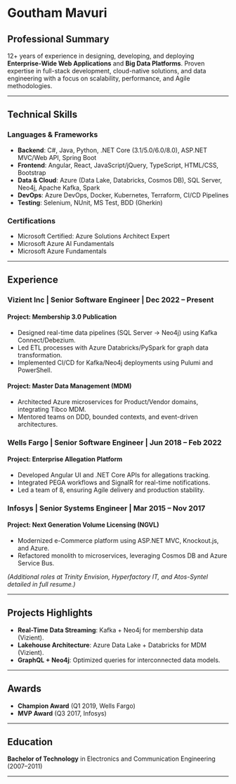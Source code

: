 # Goutham Mavuri  

## Professional Summary  
12+ years of experience in designing, developing, and deploying **Enterprise-Wide Web Applications** and **Big Data Platforms**. Proven expertise in full-stack development, cloud-native solutions, and data engineering with a focus on scalability, performance, and Agile methodologies.  

---

## Technical Skills  
### Languages & Frameworks  
- **Backend**: C#, Java, Python, .NET Core (3.1/5.0/6.0/8.0), ASP.NET MVC/Web API, Spring Boot  
- **Frontend**: Angular, React, JavaScript/jQuery, TypeScript, HTML/CSS, Bootstrap  
- **Data & Cloud**: Azure (Data Lake, Databricks, Cosmos DB), SQL Server, Neo4j, Apache Kafka, Spark  
- **DevOps**: Azure DevOps, Docker, Kubernetes, Terraform, CI/CD Pipelines  
- **Testing**: Selenium, NUnit, MS Test, BDD (Gherkin)  

### Certifications  
- Microsoft Certified: Azure Solutions Architect Expert  
- Microsoft Azure AI Fundamentals  
- Microsoft Azure Fundamentals  

---

## Experience  
### **Vizient Inc** | Senior Software Engineer | Dec 2022 – Present  
#### **Project: Membership 3.0 Publication**  
- Designed real-time data pipelines (SQL Server → Neo4j) using Kafka Connect/Debezium.  
- Led ETL processes with Azure Databricks/PySpark for graph data transformation.  
- Implemented CI/CD for Kafka/Neo4j deployments using Pulumi and PowerShell.  

#### **Project: Master Data Management (MDM)**  
- Architected Azure microservices for Product/Vendor domains, integrating Tibco MDM.  
- Mentored teams on DDD, bounded contexts, and event-driven architectures.  

### **Wells Fargo** | Senior Software Engineer | Jun 2018 – Feb 2022  
#### **Project: Enterprise Allegation Platform**  
- Developed Angular UI and .NET Core APIs for allegations tracking.  
- Integrated PEGA workflows and SignalR for real-time notifications.  
- Led a team of 8, ensuring Agile delivery and production stability.  

### **Infosys** | Senior Systems Engineer | Mar 2015 – Nov 2017  
#### **Project: Next Generation Volume Licensing (NGVL)**  
- Modernized e-Commerce platform using ASP.NET MVC, Knockout.js, and Azure.  
- Refactored monolith to microservices, leveraging Cosmos DB and Azure Service Bus.  

*(Additional roles at Trinity Envision, Hyperfactory IT, and Atos-Syntel detailed in full resume.)*  

---

## Projects Highlights  
- **Real-Time Data Streaming**: Kafka + Neo4j for membership data (Vizient).  
- **Lakehouse Architecture**: Azure Data Lake + Databricks for MDM (Vizient).  
- **GraphQL + Neo4j**: Optimized queries for interconnected data models.  

---

## Awards  
- **Champion Award** (Q1 2019, Wells Fargo)  
- **MVP Award** (Q3 2017, Infosys)  

---

## Education  
**Bachelor of Technology** in Electronics and Communication Engineering (2007–2011)  

---
 
